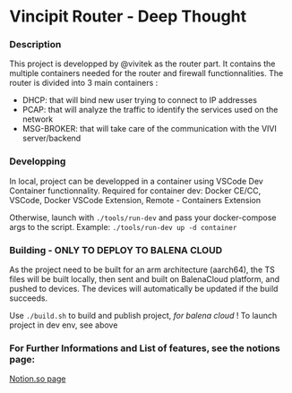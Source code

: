 # Vincipit Router - Deep Thought


### Description

This project is developped by @vivitek as the router part. It contains the multiple containers needed for the router and firewall functionnalities.
The router is divided into 3 main containers : 
- DHCP: that will bind new user trying to connect to IP addresses
- PCAP: that will analyze the traffic to identify the services used on the network
- MSG-BROKER: that will take care of the communication with the VIVI server/backend

### Developping

In local, project can be developped in a container using VSCode Dev Container functionnality. Required for container dev: Docker CE/CC, VSCode, Docker VSCode Extension, Remote - Containers Extension

Otherwise, launch with `./tools/run-dev` and pass your docker-compose args to the script. Example: `./tools/run-dev up -d container`

### Building - ONLY TO DEPLOY TO BALENA CLOUD

As the project need to be built for an arm architecture (aarch64), the TS files will be built locally, then sent and built on BalenaCloud platform, and pushed to devices. The devices will automatically be updated if the build succeeds.

Use `./build.sh` to build and publish project, *for balena cloud* ! To launch project in dev env, see above

### For Further Informations and List of features, see the notions page:

[Notion.so page](https://www.notion.so/Router-Documentation-ad17245885474d3686ae4fd085f3e130)